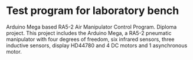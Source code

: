 # Test program for laboratory bench
Arduino Mega based RA5-2 Air Manipulator Control Program. Diploma project.
This project includes the Arduino Mega, a RA5-2 pneumatic manipulator with four degrees of freedom, six infrared sensors, three inductive sensors, display HD44780 and 4 DC motors and 1 asynchronous motor.

